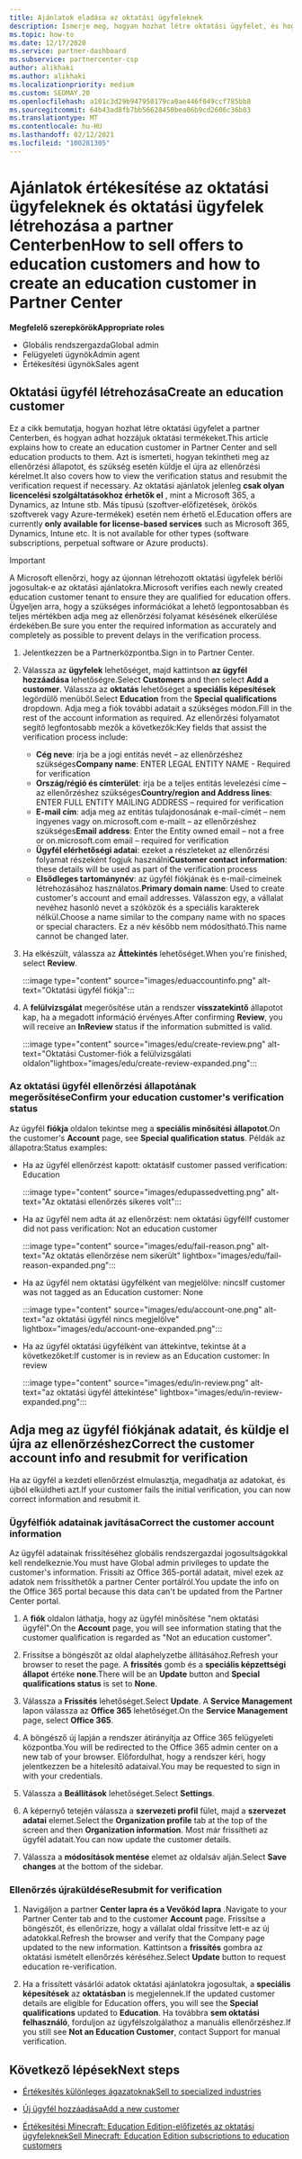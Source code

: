 ```yaml
---
title: Ajánlatok eladása az oktatási ügyfeleknek
description: Ismerje meg, hogyan hozhat létre oktatási ügyfelet, és hogyan adhat hozzájuk ajánlatokat a partner Centerben. Magában foglalja az oktatási ügyfél ellenőrzési állapotának megerősítését.
ms.topic: how-to
ms.date: 12/17/2020
ms.service: partner-dashboard
ms.subservice: partnercenter-csp
author: alikhaki
ms.author: alikhaki
ms.localizationpriority: medium
ms.custom: SEOMAY.20
ms.openlocfilehash: a101c3d29b947950179ca0ae446f049ccf785bb8
ms.sourcegitcommit: 64b43ad8fb7bb56628450bea06b9cd2606c36b03
ms.translationtype: MT
ms.contentlocale: hu-HU
ms.lasthandoff: 02/12/2021
ms.locfileid: "100281305"
---
```

# <a name="how-to-sell-offers-to-education-customers-and-how-to-create-an-education-customer-in-partner-center"></a><span data-ttu-id="851f7-104">Ajánlatok értékesítése az oktatási ügyfeleknek és oktatási ügyfelek létrehozása a partner Centerben</span><span class="sxs-lookup"><span data-stu-id="851f7-104">How to sell offers to education customers and how to create an education customer in Partner Center</span></span>


<span data-ttu-id="851f7-105">**Megfelelő szerepkörök**</span><span class="sxs-lookup"><span data-stu-id="851f7-105">**Appropriate roles**</span></span>

- <span data-ttu-id="851f7-106">Globális rendszergazda</span><span class="sxs-lookup"><span data-stu-id="851f7-106">Global admin</span></span>
- <span data-ttu-id="851f7-107">Felügyeleti ügynök</span><span class="sxs-lookup"><span data-stu-id="851f7-107">Admin agent</span></span>
- <span data-ttu-id="851f7-108">Értékesítési ügynök</span><span class="sxs-lookup"><span data-stu-id="851f7-108">Sales agent</span></span>

## <a name="create-an-education-customer"></a><span data-ttu-id="851f7-109">Oktatási ügyfél létrehozása</span><span class="sxs-lookup"><span data-stu-id="851f7-109">Create an education customer</span></span>

<span data-ttu-id="851f7-110">Ez a cikk bemutatja, hogyan hozhat létre oktatási ügyfelet a partner Centerben, és hogyan adhat hozzájuk oktatási termékeket.</span><span class="sxs-lookup"><span data-stu-id="851f7-110">This article explains how to create an education customer in Partner Center and sell education products to them.</span></span> <span data-ttu-id="851f7-111">Azt is ismerteti, hogyan tekintheti meg az ellenőrzési állapotot, és szükség esetén küldje el újra az ellenőrzési kérelmet.</span><span class="sxs-lookup"><span data-stu-id="851f7-111">It also covers how to view the verification status and resubmit the verification request if necessary.</span></span> <span data-ttu-id="851f7-112">Az oktatási ajánlatok jelenleg **csak olyan licencelési szolgáltatásokhoz érhetők el** , mint a Microsoft 365, a Dynamics, az Intune stb. Más típusú (szoftver-előfizetések, örökös szoftverek vagy Azure-termékek) esetén nem érhető el.</span><span class="sxs-lookup"><span data-stu-id="851f7-112">Education offers are currently **only available for license-based services** such as Microsoft 365, Dynamics, Intune etc. It is not available for other types (software subscriptions, perpetual software or Azure products).</span></span>

> [!IMPORTANT]
> <span data-ttu-id="851f7-113">A Microsoft ellenőrzi, hogy az újonnan létrehozott oktatási ügyfelek bérlői jogosultak-e az oktatási ajánlatokra.</span><span class="sxs-lookup"><span data-stu-id="851f7-113">Microsoft verifies each newly created education customer tenant to ensure they are qualified for education offers.</span></span>  <span data-ttu-id="851f7-114">Ügyeljen arra, hogy a szükséges információkat a lehető legpontosabban és teljes mértékben adja meg az ellenőrzési folyamat késésének elkerülése érdekében.</span><span class="sxs-lookup"><span data-stu-id="851f7-114">Be sure you enter the required information as accurately and completely as possible to prevent delays in the verification process.</span></span>

1. <span data-ttu-id="851f7-115">Jelentkezzen be a Partnerközpontba.</span><span class="sxs-lookup"><span data-stu-id="851f7-115">Sign in to Partner Center.</span></span>

2. <span data-ttu-id="851f7-116">Válassza az **ügyfelek** lehetőséget, majd kattintson **az ügyfél hozzáadása** lehetőségre.</span><span class="sxs-lookup"><span data-stu-id="851f7-116">Select **Customers** and then select **Add a customer**.</span></span> <span data-ttu-id="851f7-117">Válassza az **oktatás** lehetőséget a **speciális képesítések** legördülő menüből.</span><span class="sxs-lookup"><span data-stu-id="851f7-117">Select **Education** from the **Special qualifications** dropdown.</span></span>  <span data-ttu-id="851f7-118">Adja meg a fiók további adatait a szükséges módon.</span><span class="sxs-lookup"><span data-stu-id="851f7-118">Fill in the rest of the account information as required.</span></span>  <span data-ttu-id="851f7-119">Az ellenőrzési folyamatot segítő legfontosabb mezők a következők:</span><span class="sxs-lookup"><span data-stu-id="851f7-119">Key fields that assist the verification process include:</span></span>

   - <span data-ttu-id="851f7-120">**Cég neve**: írja be a jogi entitás nevét – az ellenőrzéshez szükséges</span><span class="sxs-lookup"><span data-stu-id="851f7-120">**Company name**: ENTER LEGAL ENTITY NAME - Required for verification</span></span>
   - <span data-ttu-id="851f7-121">**Ország/régió és címterület**: írja be a teljes entitás levelezési címe – az ellenőrzéshez szükséges</span><span class="sxs-lookup"><span data-stu-id="851f7-121">**Country/region and Address lines**: ENTER FULL ENTITY MAILING ADDRESS – required for verification</span></span>
   - <span data-ttu-id="851f7-122">**E-mail cím**: adja meg az entitás tulajdonosának e-mail-címét – nem ingyenes vagy on.microsoft.com e-mailt – az ellenőrzéshez szükséges</span><span class="sxs-lookup"><span data-stu-id="851f7-122">**Email address**:  Enter the Entity owned email – not a free or on.microsoft.com email – required for verification</span></span>
   - <span data-ttu-id="851f7-123">**Ügyfél elérhetőségi adatai**: ezeket a részleteket az ellenőrzési folyamat részeként fogjuk használni</span><span class="sxs-lookup"><span data-stu-id="851f7-123">**Customer contact information**: these details will be used as part of the verification process</span></span>
   - <span data-ttu-id="851f7-124">**Elsődleges tartománynév**: az ügyfél fiókjának és e-mail-címeinek létrehozásához használatos.</span><span class="sxs-lookup"><span data-stu-id="851f7-124">**Primary domain name**:  Used to create customer's account and email addresses.</span></span>  <span data-ttu-id="851f7-125">Válasszon egy, a vállalat nevéhez hasonló nevet a szóközök és a speciális karakterek nélkül.</span><span class="sxs-lookup"><span data-stu-id="851f7-125">Choose a name similar to the company name with no spaces or special characters.</span></span>  <span data-ttu-id="851f7-126">Ez a név később nem módosítható.</span><span class="sxs-lookup"><span data-stu-id="851f7-126">This name cannot be changed later.</span></span>

3. <span data-ttu-id="851f7-127">Ha elkészült, válassza az **Áttekintés** lehetőséget.</span><span class="sxs-lookup"><span data-stu-id="851f7-127">When you're finished, select **Review**.</span></span>

   :::image type="content" source="images/eduaccountinfo.png" alt-text="Oktatási ügyfél fiókja":::

4. <span data-ttu-id="851f7-129">A **felülvizsgálat** megerősítése után a rendszer **visszatekintő** állapotot kap, ha a megadott információ érvényes.</span><span class="sxs-lookup"><span data-stu-id="851f7-129">After confirming **Review**, you will receive an **InReview** status if the information submitted is valid.</span></span> 

    :::image type="content" source="images/edu/create-review.png" alt-text="Oktatási Customer-fiók a felülvizsgálati oldalon"lightbox="images/edu/create-review-expanded.png":::

### <a name="confirm-your-education-customers-verification-status"></a><span data-ttu-id="851f7-131">Az oktatási ügyfél ellenőrzési állapotának megerősítése</span><span class="sxs-lookup"><span data-stu-id="851f7-131">Confirm your education customer's verification status</span></span>

<span data-ttu-id="851f7-132">Az ügyfél **fiókja** oldalon tekintse meg a **speciális minősítési állapotot**.</span><span class="sxs-lookup"><span data-stu-id="851f7-132">On the customer's **Account** page, see **Special qualification status**.</span></span>
<span data-ttu-id="851f7-133">Példák az állapotra:</span><span class="sxs-lookup"><span data-stu-id="851f7-133">Status examples:</span></span>

- <span data-ttu-id="851f7-134">Ha az ügyfél ellenőrzést kapott: oktatás</span><span class="sxs-lookup"><span data-stu-id="851f7-134">If customer passed verification:  Education</span></span>

   :::image type="content" source="images/edupassedvetting.png" alt-text="Az oktatási ellenőrzés sikeres volt":::

- <span data-ttu-id="851f7-136">Ha az ügyfél nem adta át az ellenőrzést: nem oktatási ügyfél</span><span class="sxs-lookup"><span data-stu-id="851f7-136">If customer did not pass verification:  Not an education customer</span></span>

   :::image type="content" source="images/edu/fail-reason.png" alt-text="Az oktatás ellenőrzése nem sikerült" lightbox="images/edu/fail-reason-expanded.png":::

- <span data-ttu-id="851f7-138">Ha az ügyfél nem oktatási ügyfélként van megjelölve: nincs</span><span class="sxs-lookup"><span data-stu-id="851f7-138">If customer was not tagged as an Education customer:  None</span></span>

   :::image type="content" source="images/edu/account-one.png" alt-text="az oktatási ügyfél nincs megjelölve" lightbox="images/edu/account-one-expanded.png":::

- <span data-ttu-id="851f7-140">Ha az ügyfél oktatási ügyfélként van áttekintve, tekintse át a következőket:</span><span class="sxs-lookup"><span data-stu-id="851f7-140">If customer is in review as an Education customer: In review</span></span>

    :::image type="content" source="images/edu/in-review.png" alt-text="az oktatási ügyfél áttekintése" lightbox="images/edu/in-review-expanded.png":::

## <a name="correct-the-customer-account-info-and-resubmit-for-verification"></a><span data-ttu-id="851f7-142">Adja meg az ügyfél fiókjának adatait, és küldje el újra az ellenőrzéshez</span><span class="sxs-lookup"><span data-stu-id="851f7-142">Correct the customer account info and resubmit for verification</span></span>

<span data-ttu-id="851f7-143">Ha az ügyfél a kezdeti ellenőrzést elmulasztja, megadhatja az adatokat, és újból elküldheti azt.</span><span class="sxs-lookup"><span data-stu-id="851f7-143">If your customer fails the initial verification, you can now correct information and resubmit it.</span></span>

### <a name="correct-the-customer-account-information"></a><span data-ttu-id="851f7-144">Ügyfélfiók adatainak javítása</span><span class="sxs-lookup"><span data-stu-id="851f7-144">Correct the customer account information</span></span>

<span data-ttu-id="851f7-145">Az ügyfél adatainak frissítéséhez globális rendszergazdai jogosultságokkal kell rendelkeznie.</span><span class="sxs-lookup"><span data-stu-id="851f7-145">You must have Global admin privileges to update the customer's information.</span></span> <span data-ttu-id="851f7-146">Frissíti az Office 365-portál adatait, mivel ezek az adatok nem frissíthetők a partner Center portálról.</span><span class="sxs-lookup"><span data-stu-id="851f7-146">You update the info on the Office 365 portal because this data can't be updated from the Partner Center portal.</span></span>

1. <span data-ttu-id="851f7-147">A **fiók** oldalon láthatja, hogy az ügyfél minősítése "nem oktatási ügyfél".</span><span class="sxs-lookup"><span data-stu-id="851f7-147">On the **Account** page, you will see information stating that the customer qualification is regarded as "Not an education customer".</span></span>

2. <span data-ttu-id="851f7-148">Frissítse a böngészőt az oldal alaphelyzetbe állításához.</span><span class="sxs-lookup"><span data-stu-id="851f7-148">Refresh your browser to reset the page.</span></span> <span data-ttu-id="851f7-149">A **frissítés** gomb és a **speciális képzettségi állapot** értéke **none**.</span><span class="sxs-lookup"><span data-stu-id="851f7-149">There will be an **Update** button and **Special qualifications status** is set to **None**.</span></span>

3. <span data-ttu-id="851f7-150">Válassza a **Frissítés** lehetőséget.</span><span class="sxs-lookup"><span data-stu-id="851f7-150">Select **Update**.</span></span> <span data-ttu-id="851f7-151">A **Service Management** lapon válassza az **Office 365** lehetőséget.</span><span class="sxs-lookup"><span data-stu-id="851f7-151">On the **Service Management** page, select **Office 365**.</span></span>

4. <span data-ttu-id="851f7-152">A böngésző új lapján a rendszer átirányítja az Office 365 felügyeleti központba.</span><span class="sxs-lookup"><span data-stu-id="851f7-152">You will be redirected to the Office 365 admin center on a new tab of your browser.</span></span> <span data-ttu-id="851f7-153">Előfordulhat, hogy a rendszer kéri, hogy jelentkezzen be a hitelesítő adataival.</span><span class="sxs-lookup"><span data-stu-id="851f7-153">You may be requested to sign in with your credentials.</span></span>

5. <span data-ttu-id="851f7-154">Válassza a **Beállítások** lehetőséget.</span><span class="sxs-lookup"><span data-stu-id="851f7-154">Select **Settings**.</span></span>

6. <span data-ttu-id="851f7-155">A képernyő tetején válassza a **szervezeti profil** fület, majd a **szervezet adatai** elemet.</span><span class="sxs-lookup"><span data-stu-id="851f7-155">Select the **Organization profile** tab at the top of the screen and then **Organization information**.</span></span> <span data-ttu-id="851f7-156">Most már frissítheti az ügyfél adatait.</span><span class="sxs-lookup"><span data-stu-id="851f7-156">You can now update the customer details.</span></span>

7. <span data-ttu-id="851f7-157">Válassza a **módosítások mentése** elemet az oldalsáv alján.</span><span class="sxs-lookup"><span data-stu-id="851f7-157">Select **Save changes** at the bottom of the sidebar.</span></span>  

### <a name="resubmit-for-verification"></a><span data-ttu-id="851f7-158">Ellenőrzés újraküldése</span><span class="sxs-lookup"><span data-stu-id="851f7-158">Resubmit for verification</span></span>

1. <span data-ttu-id="851f7-159">Navigáljon a partner **Center lapra és a Vevőkód lapra** .</span><span class="sxs-lookup"><span data-stu-id="851f7-159">Navigate to your Partner Center tab and to the customer **Account** page.</span></span> <span data-ttu-id="851f7-160">Frissítse a böngészőt, és ellenőrizze, hogy a vállalat oldal frissítve lett-e az új adatokkal.</span><span class="sxs-lookup"><span data-stu-id="851f7-160">Refresh the browser and verify that the Company page updated to the new information.</span></span> <span data-ttu-id="851f7-161">Kattintson a **frissítés** gombra az oktatási ismételt ellenőrzés kéréséhez.</span><span class="sxs-lookup"><span data-stu-id="851f7-161">Select **Update** button to request education re-verification.</span></span>

2. <span data-ttu-id="851f7-162">Ha a frissített vásárlói adatok oktatási ajánlatokra jogosultak, a **speciális képesítések** az **oktatásban** is megjelennek.</span><span class="sxs-lookup"><span data-stu-id="851f7-162">If the updated customer details are eligible for Education offers, you will see the **Special qualifications** updated to **Education**.</span></span> <span data-ttu-id="851f7-163">Ha továbbra **sem oktatási felhasználó**, forduljon az ügyfélszolgálathoz a manuális ellenőrzéshez.</span><span class="sxs-lookup"><span data-stu-id="851f7-163">If you still see **Not an Education Customer**, contact Support for manual verification.</span></span>

## <a name="next-steps"></a><span data-ttu-id="851f7-164">Következő lépések</span><span class="sxs-lookup"><span data-stu-id="851f7-164">Next steps</span></span>

- [<span data-ttu-id="851f7-165">Értékesítés különleges ágazatoknak</span><span class="sxs-lookup"><span data-stu-id="851f7-165">Sell to specialized industries</span></span>](get-special-pricing-for-offers.md)

- [<span data-ttu-id="851f7-166">Új ügyfél hozzáadása</span><span class="sxs-lookup"><span data-stu-id="851f7-166">Add a new customer</span></span>](add-a-new-customer.md)

- [<span data-ttu-id="851f7-167">Értékesítési Minecraft: Education Edition-előfizetés az oktatási ügyfeleknek</span><span class="sxs-lookup"><span data-stu-id="851f7-167">Sell Minecraft: Education Edition subscriptions to education customers</span></span>](minecraft-subscriptions.md)
